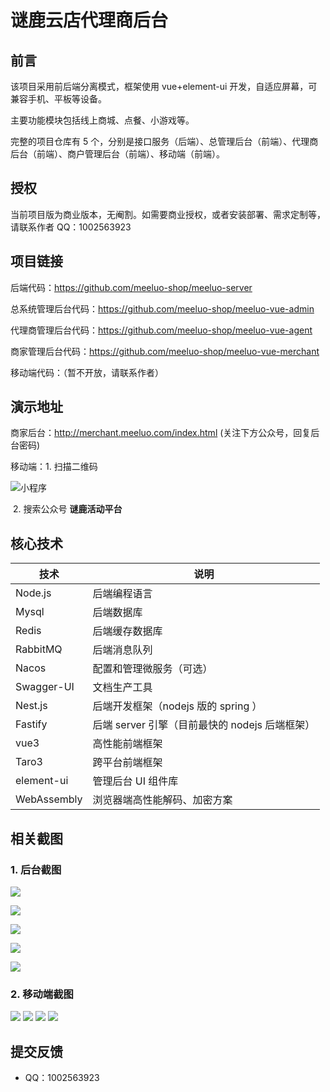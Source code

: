 <h1>谜鹿云店代理商后台</h1>

## 前言

该项目采用前后端分离模式，框架使用 vue+element-ui 开发，自适应屏幕，可兼容手机、平板等设备。

主要功能模块包括线上商城、点餐、小游戏等。

完整的项目仓库有 5 个，分别是接口服务（后端）、总管理后台（前端）、代理商后台（前端）、商户管理后台（前端）、移动端（前端）。

## 授权

当前项目版为商业版本，无阉割。如需要商业授权，或者安装部署、需求定制等，请联系作者 QQ：1002563923

## 项目链接

后端代码：https://github.com/meeluo-shop/meeluo-server

总系统管理后台代码：https://github.com/meeluo-shop/meeluo-vue-admin

代理商管理后台代码：https://github.com/meeluo-shop/meeluo-vue-agent

商家管理后台代码：https://github.com/meeluo-shop/meeluo-vue-merchant

移动端代码：（暂不开放，请联系作者）

## 演示地址

商家后台：http://merchant.meeluo.com/index.html (关注下方公众号，回复后台密码)

移动端：1. 扫描二维码

![小程序](https://assets.meeluo.com/3388025384353792/qrcode.png)

​ 2. 搜索公众号 **谜鹿活动平台**

## 核心技术

| 技术        | 说明                                           |
| ----------- | ---------------------------------------------- |
| Node.js     | 后端编程语言                                   |
| Mysql       | 后端数据库                                     |
| Redis       | 后端缓存数据库                                 |
| RabbitMQ    | 后端消息队列                                   |
| Nacos       | 配置和管理微服务（可选）                       |
| Swagger-UI  | 文档生产工具                                   |
| Nest.js     | 后端开发框架（nodejs 版的 spring ）            |
| Fastify     | 后端 server 引擎（目前最快的 nodejs 后端框架） |  |
| vue3        | 高性能前端框架                                 |
| Taro3       | 跨平台前端框架                                 |
| element-ui  | 管理后台 UI 组件库                             |
| WebAssembly | 浏览器端高性能解码、加密方案                   |

## 相关截图

### 1. 后台截图

![](https://assets.meeluo.com/3388045433126912/WX20210512-201725@2x.png)

![](https://assets.meeluo.com/3388045433126912/WX20210512-201642@2x.png)

![](https://assets.meeluo.com/3388045433126912/WX20210512-201148@2x.png)

![](https://assets.meeluo.com/3388045433126912/WX20210512-201125@2x.png)

![](https://assets.meeluo.com/3388045433126912/WX20210512-201020@2x.png)

### 2. 移动端截图

<img src="https://assets.meeluo.com/3388045433126912/2531620827169_.pic.jpg"/>
<img src="https://assets.meeluo.com/3388045433126912/2511620826751_.pic.jpg"/>
<img src="https://assets.meeluo.com/3388045433126912/2521620826752_.pic.jpg"/>
<img src="https://assets.meeluo.com/3388045433126912/2501620826750_.pic.jpg"/>

## 提交反馈

- QQ：1002563923
